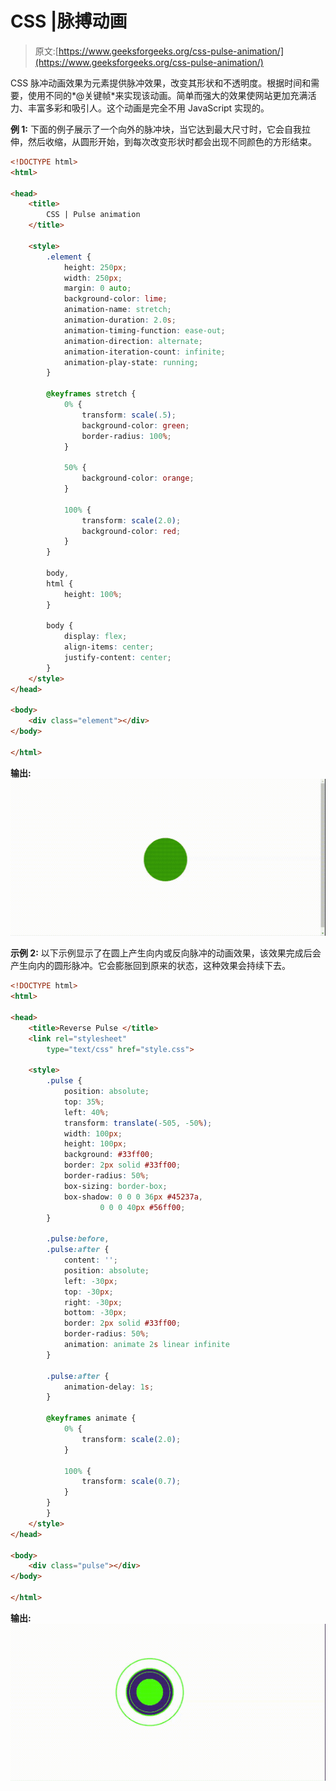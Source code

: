 # CSS |脉搏动画

> 原文:[https://www.geeksforgeeks.org/css-pulse-animation/](https://www.geeksforgeeks.org/css-pulse-animation/)

CSS 脉冲动画效果为元素提供脉冲效果，改变其形状和不透明度。根据时间和需要，使用不同的*@关键帧*来实现该动画。简单而强大的效果使网站更加充满活力、丰富多彩和吸引人。这个动画是完全不用 JavaScript 实现的。

**例 1:** 下面的例子展示了一个向外的脉冲块，当它达到最大尺寸时，它会自我拉伸，然后收缩，从圆形开始，到每次改变形状时都会出现不同颜色的方形结束。

```html
<!DOCTYPE html>
<html>

<head>
    <title>
        CSS | Pulse animation
    </title>

    <style>
        .element {
            height: 250px;
            width: 250px;
            margin: 0 auto;
            background-color: lime;
            animation-name: stretch;
            animation-duration: 2.0s;
            animation-timing-function: ease-out;
            animation-direction: alternate;
            animation-iteration-count: infinite;
            animation-play-state: running;
        }

        @keyframes stretch {
            0% {
                transform: scale(.5);
                background-color: green;
                border-radius: 100%;
            }

            50% {
                background-color: orange;
            }

            100% {
                transform: scale(2.0);
                background-color: red;
            }
        }

        body,
        html {
            height: 100%;
        }

        body {
            display: flex;
            align-items: center;
            justify-content: center;
        }
    </style>
</head>

<body>
    <div class="element"></div>
</body>

</html>
```

**输出:**
![](img/df9d1ac7143846f18b2f680fd5862a8b.png)

**示例 2:** 以下示例显示了在圆上产生向内或反向脉冲的动画效果，该效果完成后会产生向内的圆形脉冲。它会膨胀回到原来的状态，这种效果会持续下去。

```html
<!DOCTYPE html>
<html>

<head>
    <title>Reverse Pulse </title>
    <link rel="stylesheet" 
        type="text/css" href="style.css">

    <style>
        .pulse {
            position: absolute;
            top: 35%;
            left: 40%;
            transform: translate(-505, -50%);
            width: 100px;
            height: 100px;
            background: #33ff00;
            border: 2px solid #33ff00;
            border-radius: 50%;
            box-sizing: border-box;
            box-shadow: 0 0 0 36px #45237a,
                    0 0 0 40px #56ff00;
        }

        .pulse:before,
        .pulse:after {
            content: '';
            position: absolute;
            left: -30px;
            top: -30px;
            right: -30px;
            bottom: -30px;
            border: 2px solid #33ff00;
            border-radius: 50%;
            animation: animate 2s linear infinite
        }

        .pulse:after {
            animation-delay: 1s;
        }

        @keyframes animate {
            0% {
                transform: scale(2.0);
            }

            100% {
                transform: scale(0.7);
            }
        }
        }
    </style>
</head>

<body>
    <div class="pulse"></div>
</body>

</html>
```

**输出:**
![](img/d96e866a98369aba77ee914b0af4c7fa.png)